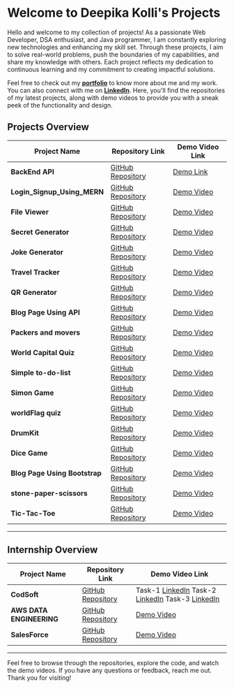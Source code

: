 # Welcome to Deepika Kolli's Projects

Hello and welcome to my collection of projects! As a passionate Web Developer, DSA enthusiast, and Java programmer, I am constantly exploring new technologies and enhancing my skill set. Through these projects, I aim to solve real-world problems, push the boundaries of my capabilities, and share my knowledge with others. Each project reflects my dedication to continuous learning and my commitment to creating impactful solutions.

Feel free to check out my **[portfolio](https://deepikakolli4.github.io/DeepikaKolli/)** to know more about me and my work. You can also connect with me on **[LinkedIn](https://www.linkedin.com/in/deepikakolli4/)**. Here, you'll find the repositories of my latest projects, along with demo videos to provide you with a sneak peek of the functionality and design.

## Projects Overview

| Project Name                         | Repository Link                                                    | Demo Video Link                                                                                                                                             |
| ------------------------------------ | ------------------------------------------------------------------ | ---------------------------------------------------------------------------------------------------------------------------------------------------------- |
| **BackEnd API**                     | [GitHub Repository](https://github.com/Deepikakolli4/backend-practise) | [Demo Link](https://backend-r55ekcmst-kollideepikas-projects.vercel.app/)                                                                                 |
| **Login_Signup_Using_MERN**         | [GitHub Repository](https://github.com/Deepikakolli4/Login_SignUp) | [Demo Video](https://drive.google.com/file/d/1AxPUAlwnm4gxPib-jzmf0WOlSAU4q033/view?usp=sharing)                                                          |
| **File Viewer**                     | [GitHub Repository](https://github.com/Deepikakolli4/File_Viewer) | [Demo Video](https://drive.google.com/file/d/1hTu3h1wuo9MztpNZwVzLTW9vDHAy7hp2/view?usp=sharing)                                                          |
| **Secret Generator**                | [GitHub Repository](https://github.com/Deepikakolli4/secret_generator) | [Demo Video](https://drive.google.com/file/d/1vsfzp2-lLcdb0jix3dBsVaHc8GVY0aiy/view?usp=sharing)                                                          |
| **Joke Generator**                  | [GitHub Repository](https://github.com/Deepikakolli4/JokeAPI)     | [Demo Video](https://drive.google.com/file/d/1QIDhbc-AJNsHyX3sVm9AUPkcMmChWQxg/view?usp=sharing)                                                          |
| **Travel Tracker**                  | [GitHub Repository](https://github.com/Deepikakolli4/Travel_Tracker) | [Demo Video](https://drive.google.com/file/d/1B2mgD4l6Iw00nFGK4mwLwTaPLg1zNcde/view?usp=sharing)                                                          |
| **QR Generator**                    | [GitHub Repository](https://github.com/Deepikakolli4/QrGenerator) | [Demo Video](https://drive.google.com/file/d/1oV9kCsyuxzOHCk3ppDGv9K1W0A-29S6l/view?usp=sharing)                                                          |
| **Blog Page Using API**             | [GitHub Repository](https://github.com/Deepikakolli4/BlogAPI)     | [Demo Video](https://drive.google.com/file/d/1UFSwK6__LX5_4uF7kHtAe8h9MFoMhcz_/view?usp=sharing)                                                          |
| **Packers and movers**              | [GitHub Repository](https://github.com/Deepikakolli4/WebPage)      | [Demo Video](https://drive.google.com/file/d/17KLwc2aKHtcZlYe83HWIrIX9pGk0wdSR/view?usp=sharing)                                                          |
| **World Capital Quiz**               | [GitHub Repository](https://github.com/Deepikakolli4/todolistsimple) | [Demo Video](https://drive.google.com/file/d/1JDcj07r8vfay0VaFUYR0rwtQ1vV6K1vP/view?usp=sharing)                                                          |
| **Simple to-do-list**                | [GitHub Repository](https://github.com/Deepikakolli4/todolistsimple) | [Demo Video](https://drive.google.com/file/d/1zPbbtOC1FGqgupvCpR5_56rlxOIX8r__/view?usp=sharing)                                                          |
| **Simon Game**                       | [GitHub Repository](https://github.com/Deepikakolli4/simongame)    | [Demo Video](https://drive.google.com/file/d/1N4dmx1DnYwxmb4ZM-c9Zo6l93u1NMmSu/view?usp=sharing)                                                          |
| **worldFlag quiz**                   | [GitHub Repository](https://github.com/Deepikakolli4/IdentifyTheCountryByFlag) | [Demo Video](https://drive.google.com/file/d/1NNPM-4yX8hZvZnjVxAkSQrG9hvmEqYvN/view?usp=sharing)                                                          |
| **DrumKit**                          | [GitHub Repository](https://github.com/Deepikakolli4/drumsticks)   | [Demo Video](https://drive.google.com/file/d/1xuvlvnIaKZl8_053p7dZcFYPe_8a_PJ9/view?usp=sharing)                                                          |
| **Dice Game**                        | [GitHub Repository](https://github.com/Deepikakolli4/dicegame)     | [Demo Video](https://drive.google.com/file/d/1yH2wdRcbIg3JtZKFJDi3qhuls5H5PLef/view?usp=sharing)                                                           |
| **Blog Page Using Bootstrap**       | [GitHub Repository](https://github.com/Deepikakolli4/BlogPage)     | [Demo Video](https://drive.google.com/file/d/1uWwItPAeT_cSCczysU4T1eT18mxOkmcS/view?usp=sharing)                                                          |
| **stone-paper-scissors**             | [GitHub Repository](https://github.com/Deepikakolli4/Stone-Paper-Scissors) | [Demo Video](https://drive.google.com/file/d/1l03-jNTvnugS6iJnaOSNroD7JkOrEXT_/view?usp=sharing)                                                          |
| **Tic-Tac-Toe**                      | [GitHub Repository](https://github.com/Deepikakolli4/TIC-TAC-TOE)   | [Demo Video](https://drive.google.com/file/d/1uwCCQyM29YIiVt5KjmLXawZwDJqcZoeZ/view?usp=sharing)                                                          |

---

## Internship Overview 

| Project Name                         | Repository Link                                                    | Demo Video Link                                                                                                                                             |
| ------------------------------------ | ------------------------------------------------------------------ | ---------------------------------------------------------------------------------------------------------------------------------------------------------- |
| **CodSoft**                          | [GitHub Repository](https://github.com/Deepikakolli4/CODSOFT)       | Task-1 [LinkedIn](https://www.linkedin.com/posts/deepikakolli4_codsoft-activity-7183483432738414593-b9Jr?utm_source=share&utm_medium=member_desktop)  Task-2 [LinkedIn](https://www.linkedin.com/posts/deepikakolli4_codsoft-internship-webdevelopment-activity-7183487880328101888-sv5p?utm_source=share&utm_medium=member_desktop) Task-3 [LinkedIn](https://www.linkedin.com/posts/deepikakolli4_codsoft-internship-webdevelopment-activity-7183488708803747841-Zr14?utm_source=share&utm_medium=member_desktop) |
| **AWS DATA ENGINEERING**            | [GitHub Repository](https://drive.google.com/file/d/1YMF5AUloP0wF7o8Sx5jRiAIJFmyA-6Nm/view?usp=sharing) | [Demo Video](https://drive.google.com/file/d/1M29APCwTfEN8xmDq4wokzzdBAaZVPgbY/view?usp=sharing) |
| **SalesForce**                       | [GitHub Repository](https://github.com/Deepikakolli4/SalesForce)   | [Demo Video](https://drive.google.com/file/d/1C8pEAIZY2NrRqmvoJWRdhqEYvAai78ne/view?usp=sharing) |

---

Feel free to browse through the repositories, explore the code, and watch the demo videos. If you have any questions or feedback, reach me out. Thank you for visiting! 

